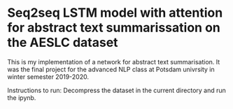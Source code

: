 # Seq2seq LSTM model with attention for abstract text summarissation on the AESLC dataset

This is my implementation of a network for abstract text summarisation. It was the final project for the advanced NLP class at Potsdam univrsity in winter semester 2019-2020.

Instructions to run:
Decompress the dataset in the current directory and run the ipynb.
